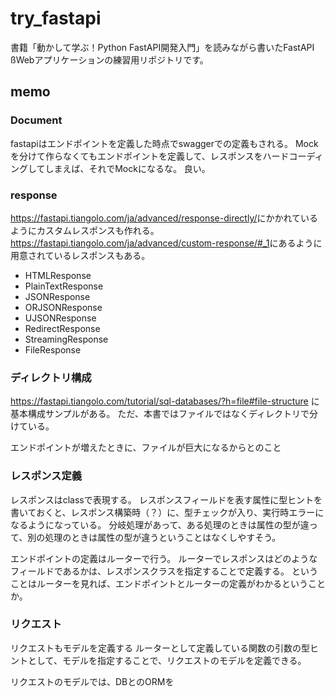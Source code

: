 # try_fastapi

書籍「動かして学ぶ！Python FastAPI開発入門」を読みながら書いたFastAPI ßWebアプリケーションの練習用リポジトリです。

## memo

### Document

fastapiはエンドポイントを定義した時点でswaggerでの定義もされる。
Mockを分けて作らなくてもエンドポイントを定義して、レスポンスをハードコーディングしてしまえば、それでMockになるな。
良い。

### response

<https://fastapi.tiangolo.com/ja/advanced/response-directly/>にかかれているようにカスタムレスポンスも作れる。
<https://fastapi.tiangolo.com/ja/advanced/custom-response/#_1>にあるように用意されているレスポンスもある。

* HTMLResponse
* PlainTextResponse
* JSONResponse
* ORJSONResponse
* UJSONResponse
* RedirectResponse
* StreamingResponse
* FileResponse

### ディレクトリ構成

<https://fastapi.tiangolo.com/tutorial/sql-databases/?h=file#file-structure>
に基本構成サンプルがある。
ただ、本書ではファイルではなくディレクトリで分けている。

エンドポイントが増えたときに、ファイルが巨大になるからとのこと

### レスポンス定義

レスポンスはclassで表現する。
レスポンスフィールドを表す属性に型ヒントを書いておくと、レスポンス構築時（？）に、型チェックが入り、実行時エラーになるようになっている。
分岐処理があって、ある処理のときは属性の型が違って、別の処理のときは属性の型が違うということはなくしやすそう。

エンドポイントの定義はルーターで行う。
ルーターでレスポンスはどのようなフィールドであるかは、レスポンスクラスを指定することで定義する。
ということはルーターを見れば、エンドポイントとルーターの定義がわかるということか。

### リクエスト

リクエストもモデルを定義する
ルーターとして定義している関数の引数の型ヒントとして、モデルを指定することで、リクエストのモデルを定義できる。

リクエストのモデルでは、DBとのORMを
